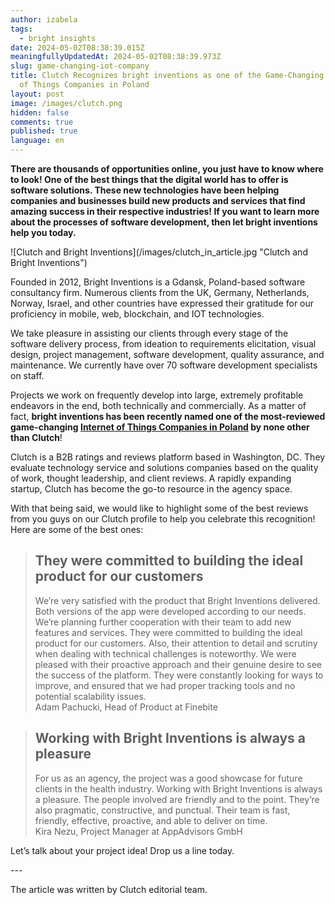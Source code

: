 ```yaml
---
author: izabela
tags:
  - bright insights
date: 2024-05-02T08:38:39.015Z
meaningfullyUpdatedAt: 2024-05-02T08:38:39.973Z
slug: game-changing-iot-company
title: Clutch Recognizes bright inventions as one of the Game-Changing Internet
  of Things Companies in Poland
layout: post
image: /images/clutch.png
hidden: false
comments: true
published: true
language: en
---
```

**There are thousands of opportunities online, you just have to know where to look! One of the best things that the digital world has to offer is software solutions. These new technologies have been helping companies and businesses build new products and services that find amazing success in their respective industries! If you want to learn more about the processes of software development, then let bright inventions help you today.**

<div className="image">![Clutch and Bright Inventions](/images/clutch_in_article.jpg "Clutch and Bright Inventions")</div>

Founded in 2012, Bright Inventions is a Gdansk, Poland-based software consultancy firm. Numerous clients from the UK, Germany, Netherlands, Norway, Israel, and other countries have expressed their gratitude for our proficiency in mobile, web, blockchain, and IOT technologies.

We take pleasure in assisting our clients through every stage of the software delivery process, from ideation to requirements elicitation, visual design, project management, software development, quality assurance, and maintenance. We currently have over 70 software development specialists on staff.

Projects we work on frequently develop into large, extremely profitable endeavors in the end, both technically and commercially. As a matter of fact, **bright inventions has been recently named one of the most-reviewed game-changing [Internet of Things Companies in Poland](http://clutch.co/pl/developers/internet-of-things?utm_source=directory&utm_medium=blog&utm_campaign=surgical) by none other than Clutch**! 

Clutch is a B2B ratings and reviews platform based in Washington, DC. They evaluate technology service and solutions companies based on the quality of work, thought leadership, and client reviews. A rapidly expanding startup, Clutch has become the go-to resource in the agency space. 

With that being said, we would like to highlight some of the best reviews from you guys on our Clutch profile to help you celebrate this recognition! Here are some of the best ones:

<blockquote><h2>They were committed to building the ideal product for our customers</h2><div>We’re very satisfied with the product that Bright Inventions delivered. Both versions of the app were developed according to our needs. We’re planning further cooperation with their team to add new features and services.   They were committed to building the ideal product for our customers. Also, their attention to detail and scrutiny when dealing with technical challenges is noteworthy. We were pleased with their proactive approach and their genuine desire to see the success of the platform. They were constantly looking for ways to improve, and ensured that we had proper tracking tools and no potential scalability issues.</div><footer>Adam Pachucki, Head of Product at Finebite</footer></blockquote>

<blockquote><h2>Working with Bright Inventions is always a pleasure</h2><div>For us as an agency, the project was a good showcase for future clients in the health industry. Working with Bright Inventions is always a pleasure. The people involved are friendly and to the point. They’re also pragmatic, constructive, and punctual. Their team is fast, friendly, effective, proactive, and able to deliver on time.</div><footer>Kira Nezu, Project Manager at AppAdvisors GmbH</footer></blockquote>

Let’s talk about your project idea! Drop us a line today.

\---

The article was written by Clutch editorial team.